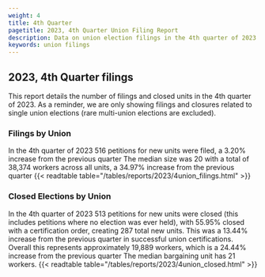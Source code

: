 ```yaml
---
weight: 4
title: 4th Quarter
pagetitle: 2023, 4th Quarter Union Filing Report
description: Data on union election filings in the 4th quarter of 2023
keywords: union filings
---
```


## 2023, 4th Quarter filings

This report details the number of filings and closed units in the 4th quarter of 2023. As a reminder, we are only showing filings and closures related to single union elections (rare multi-union elections are excluded).

### Filings by Union
In the 4th quarter of 2023 516 petitions for new units were filed, a 3.20% increase from the previous quarter The median size was 20 with a total of 38,374 workers across all units, a 34.97% increase from the previous quarter
{{< readtable table="/tables/reports/2023/4union_filings.html" >}}

### Closed Elections by Union
In the 4th quarter of 2023 513 petitions for new units were closed (this includes petitions where no election was ever held), with 55.95% closed with a certification order, creating 287 total new units. This was a 13.44% increase from the previous quarter in successful union certifications. Overall this represents approximately 19,889 workers, which is a 24.44% increase from the previous quarter The median bargaining unit has 21 workers.
{{< readtable table="/tables/reports/2023/4union_closed.html" >}}

